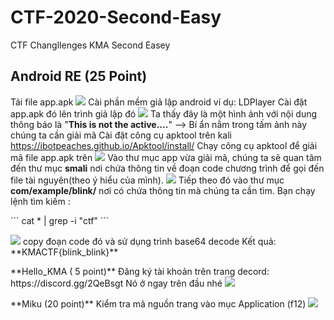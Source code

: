 # CTF-2020-Second-Easy
CTF Changllenges KMA Second Easey
## Android RE (25 Point)
Tải file app.apk 
<img src="https://i.imgur.com/vChmoth.png" />
Cài phần mềm giả lập android ví dụ: LDPlayer
Cài đặt app.apk đó lên trình giả lập đó
<img src="https://i.imgur.com/UpzCMHI.png" />
Ta thấy đây là một hình ảnh với nội dung thông báo là "**This is not the active....**" --> Bí ẩn nằm trong tấm ảnh này chúng ta cần giải mã
Cài đặt công cụ apktool trên kali https://ibotpeaches.github.io/Apktool/install/
Chạy công cụ apktool để giải mã file app.apk trên
<img src="https://i.imgur.com/nmMOXPS.png" />
Vào thư mục app vừa giải mã, chúng ta sẽ quan tâm đến thư mục **smali** nơi chứa thông tin về đoạn code chương trình để gọi đến file tài nguyên(theo ý hiểu của mình). 
<img src="https://i.imgur.com/X8hsj4V.png" />
Tiếp theo đó vào thư mục **com/example/blink/** nơi có chứa thông tin mà chúng ta cần tìm.
Bạn chạy lệnh tìm kiếm : 
<p>``` cat * | grep -i "ctf" ```</p>
<img src="https://i.imgur.com/aKKBOlW.png" />
copy đoạn code đó và sử dụng trình base64 decode 
Kết quả: **KMACTF{blink_blink}**

<p></p>
 **Hello_KMA ( 5 point)**
 Đăng ký tài khoản  trên trang decord: https://discord.gg/2QeBsgt
 Nó ở ngay trên đầu nhé
<img src="https://i.imgur.com/FNuspLQ.png" />

<p> </p>
**Miku (20 point)**
Kiểm tra mã nguồn trang vào mục Application (f12)
<img src="https://i.imgur.com/raaZwwB.png" />

